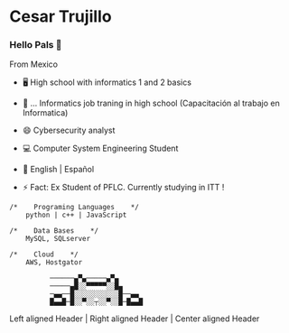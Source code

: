 # Cesar Trujillo

### Hello Pals 👋

From Mexico 

- 🖥 High school with informatics 1 and 2 basics

- 📲 ... Informatics job traning in high school (Capacitación al trabajo en Informatica)

- 😄 Cybersecurity analyst

- 💻 Computer System Engineering Student

- 📝 English | Español

- ⚡ Fact: Ex Student of PFLC. Currently studying in ITT !

```
/*    Programing Languages    */
    python | c++ | JavaScript 
    
/*    Data Bases    */
    MySQL, SQLserver
    
/*    Cloud    */
    AWS, Hostgator
```


```
          ──────▄▀▄─────▄▀▄
          ─────▄█░░▀▀▀▀▀░░█▄
          ─▄▄──█░░░░░░░░░░░█──▄▄
          █▄▄█─█░░▀░░┬░░▀░░█─█▄▄█
```


Left aligned Header | Right aligned Header | Center aligned Header
